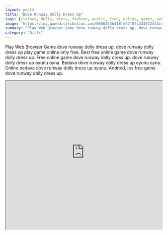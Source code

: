 ```yaml
---
layout: posts
title: "Dove Runway Dolly Dress Up"
tags: [clothes, dolls, dress, fashion, outfit, free, online, games, oyna, game, free, games, play, play, games]
image: "https://img.gamedistribution.com/06563f3b418fe57f8fc331872343ce44.jpg"
summary: "Play Web Browser Game dove runway dolly dress up. dove runway dolly dress up play game online only free. Best free online game dove runway dolly dress up. Free online game dove runway dolly dress up. dove runway dolly dress up oyunu oyna. Bedava dove runway dolly dress up oyunu oyna. Online bedava dove runway dolly dress up oyunu. Android, ios free game dove runway dolly dress up."
category: "Girls"
---
```


Play Web Browser Game dove runway dolly dress up. dove runway dolly dress up play game online only free. Best free online game dove runway dolly dress up. Free online game dove runway dolly dress up. dove runway dolly dress up oyunu oyna. Bedava dove runway dolly dress up oyunu oyna. Online bedava dove runway dolly dress up oyunu. Android, ios free game dove runway dolly dress up.

<iframe width="100%" height="480px;" src="https://flash.gamedistribution.com?game=06563f3b418fe57f8fc331872343ce44"></iframe>